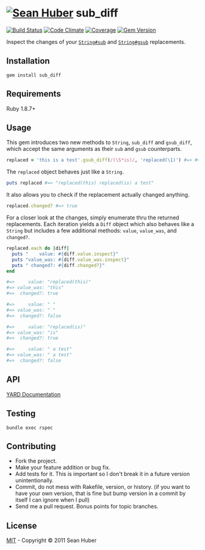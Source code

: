 # [![Sean Huber](https://cloud.githubusercontent.com/assets/2419/6550752/832d9a64-c5ea-11e4-9717-6f9aa6e023b5.png)](https://github.com/shuber) sub_diff

[![Build Status](https://secure.travis-ci.org/shuber/sub_diff.svg)](http://travis-ci.org/shuber/sub_diff) [![Code Climate](https://codeclimate.com/github/shuber/sub_diff/badges/gpa.svg)](https://codeclimate.com/github/shuber/sub_diff) [![Coverage](https://codeclimate.com/github/shuber/sub_diff/badges/coverage.svg)](https://codeclimate.com/github/shuber/sub_diff) [![Gem Version](https://badge.fury.io/rb/sub_diff.svg)](http://badge.fury.io/rb/sub_diff)

Inspect the changes of your [`String#sub`] and [`String#gsub`] replacements.

[`String#sub`]: http://ruby-doc.org//core-2.2.0/String.html#method-i-sub
[`String#gsub`]: http://ruby-doc.org//core-2.2.0/String.html#method-i-gsub

## Installation

```
gem install sub_diff
```


## Requirements

Ruby 1.8.7+


## Usage

This gem introduces two new methods to `String`, `sub_diff` and `gsub_diff`, which accept the same arguments as their `sub` and `gsub` counterparts.

```ruby
replaced = 'this is a test'.gsub_diff(/(\S*is)/, 'replaced(\1)') #=> #<DiffCollection:0x007fc532049508>
```

The `replaced` object behaves just like a `String`.

```ruby
puts replaced #=> "replaced(this) replaced(is) a test"
```

It also allows you to check if the replacement actually changed anything.

```ruby
replaced.changed? #=> true
```

For a closer look at the changes, simply enumerate thru the returned replacements. Each iteration yields a `Diff` object which also behaves like a `String` but includes a few additional methods: `value`, `value_was`, and `changed?`.
  
```ruby
replaced.each do |diff|
  puts "    value: #{diff.value.inspect}"
  puts "value_was: #{diff.value_was.inspect}"
  puts " changed?: #{diff.changed?}"
end

#=>     value: "replaced(this)"
#=> value_was: "this"
#=>  changed?: true

#=>     value: " "
#=> value_was: " "
#=>  changed?: false

#=>     value: "replaced(is)"
#=> value_was: "is"
#=>  changed?: true

#=>     value: " a test"
#=> value_was: " a test"
#=>  changed?: false
```


## API

[YARD Documentation](http://www.rubydoc.info/github/shuber/sub_diff)


## Testing

```
bundle exec rspec
```


## Contributing

* Fork the project.
* Make your feature addition or bug fix.
* Add tests for it. This is important so I don't break it in a future version unintentionally.
* Commit, do not mess with Rakefile, version, or history. (if you want to have your own version, that is fine but bump version in a commit by itself I can ignore when I pull)
* Send me a pull request. Bonus points for topic branches.


## License

[MIT](https://github.com/shuber/sub_diff/blob/master/LICENSE)  - Copyright © 2011 Sean Huber
